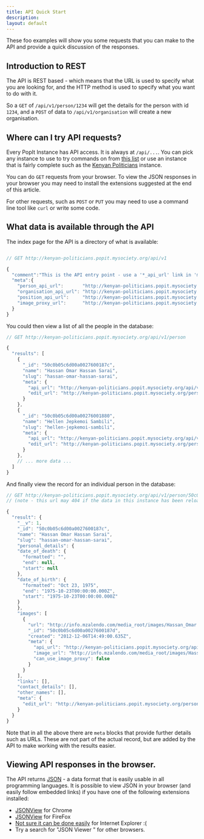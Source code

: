 ```yaml
---
title: API Quick Start
description: 
layout: default
---
```


These foo examples will show you some requests that you can make to the API and provide a quick discussion of the responses.

## Introduction to REST

The API is REST based - which means that the URL is used to specify what you are looking for, and the HTTP method is used to specify what you want to do with it.

So a `GET` of `/api/v1/person/1234` will get the details for the person with id `1234`, and a `POST` of data to `/api/v1/organisation` will create a new organisation.

## Where can I try API requests?

Every PopIt Instance has API access. It is always at `/api/...`. You can pick any instance to use to try commands on from [this list](http://popit.mysociety.org/instances) or use an instance that is fairly complete such as the [Kenyan Politicians](http://kenyan-politicians.popit.mysociety.org/) instance.

You can do `GET` requests from your browser. To view the JSON responses in your browser you may need to install the extensions suggested at the end of this article.

For other requests, such as `POST` or `PUT` you may need to use a command line tool like `curl` or write some code.

## What data is available through the API

The index page for the API is a directory of what is available:

``` javascript

// GET http://kenyan-politicians.popit.mysociety.org/api/v1

{
  "comment":"This is the API entry point - use a '*_api_url' link in 'meta' to search a collection.",
  "meta":{
    "person_api_url":       "http://kenyan-politicians.popit.mysociety.org/api/v1/person",
    "organisation_api_url": "http://kenyan-politicians.popit.mysociety.org/api/v1/organisation",
    "position_api_url":     "http://kenyan-politicians.popit.mysociety.org/api/v1/position",
    "image_proxy_url":      "http://kenyan-politicians.popit.mysociety.org/image-proxy/"
  }
}
```

You could then view a list of all the people in the database:

``` javascript
// GET http://kenyan-politicians.popit.mysociety.org/api/v1/person

{
  "results": [
    {
      "_id": "50c0b05c6d00a0027600187c",
      "name": "Hassan Omar Hassan Sarai",
      "slug": "hassan-omar-hassan-sarai",
      "meta": {
        "api_url": "http://kenyan-politicians.popit.mysociety.org/api/v1/person/50c0b05c6d00a0027600187c",
        "edit_url": "http://kenyan-politicians.popit.mysociety.org/person/hassan-omar-hassan-sarai"
      }
    },
    {
      "_id": "50c0b05c6d00a00276001880",
      "name": "Hellen Jepkemoi Sambili",
      "slug": "hellen-jepkemoi-sambili",
      "meta": {
        "api_url": "http://kenyan-politicians.popit.mysociety.org/api/v1/person/50c0b05c6d00a00276001880",
        "edit_url": "http://kenyan-politicians.popit.mysociety.org/person/hellen-jepkemoi-sambili"
      }
    },
    // ... more data ...
  ]
}
```

And finally view the record for an individual person in the database:

``` javascript
// GET http://kenyan-politicians.popit.mysociety.org/api/v1/person/50c0b05c6d00a0027600187c
// (note - this url may 404 if the data in this instance has been reloaded.)

{
  "result": {
    "__v": 1,
    "_id": "50c0b05c6d00a0027600187c",
    "name": "Hassan Omar Hassan Sarai",
    "slug": "hassan-omar-hassan-sarai",
    "personal_details": {
    "date_of_death": {
      "formatted": "",
      "end": null,
      "start": null
    },
    "date_of_birth": {
      "formatted": "Oct 23, 1975",
      "end": "1975-10-23T00:00:00.000Z",
      "start": "1975-10-23T00:00:00.000Z"
    }
    },
    "images": [
      {
        "url": "http://info.mzalendo.com/media_root/images/Hassan_Omar.jpg",
        "_id": "50c0b05c6d00a0027600187d",
        "created": "2012-12-06T14:49:00.635Z",
        "meta": {
          "api_url": "http://kenyan-politicians.popit.mysociety.org/api/v1/person/50c0b05c6d00a0027600187c/50c0b05c6d00a0027600187c/images/50c0b05c6d00a0027600187d",
          "image_url": "http://info.mzalendo.com/media_root/images/Hassan_Omar.jpg",
          "can_use_image_proxy": false
        }
      }
    ],
    "links": [],
    "contact_details": [],
    "other_names": [],
    "meta": {
      "edit_url": "http://kenyan-politicians.popit.mysociety.org/person/hassan-omar-hassan-sarai"
    }
  }
}
```

Note that in all the above there are `meta` blocks that provide further details such as URLs. These are not part of the actual record, but are added by the API to make working with the results easier.

## Viewing API responses in the browser.

The API returns [JSON](http://en.wikipedia.org/wiki/JSON) - a data format that is easily usable in all programming languages. It is possible to view JSON in your browser (and easily follow embedded links) if you have one of the following extensions installed:

  * [JSONView](https://chrome.google.com/webstore/detail/chklaanhfefbnpoihckbnefhakgolnmc) for Chrome
  * [JSONView](https://addons.mozilla.org/en-US/firefox/addon/jsonview/) for FireFox
  * [Not sure it can be done easily](http://stackoverflow.com/questions/2483771) for Internet Explorer :(
  * Try a search for "JSON Viewer <your browser name>" for other browsers.
